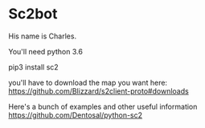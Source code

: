 # Sc2bot
His name is Charles.

You'll need python 3.6

pip3 install sc2

you'll have to download the map you want here: https://github.com/Blizzard/s2client-proto#downloads

Here's a bunch of examples and other useful information https://github.com/Dentosal/python-sc2
